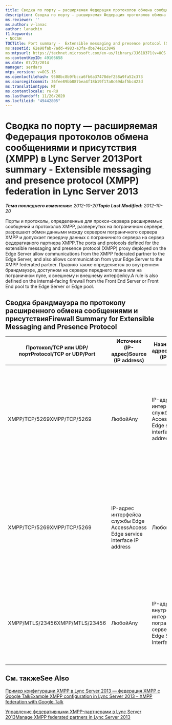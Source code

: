 ```yaml
---
title: Сводка по порту — расширяемая Федерация протоколов обмена сообщениями и присутствия (XMPP)
description: Сводка по порту — расширяемая Федерация протоколов обмена сообщениями и присутствия (XMPP).
ms.reviewer: ''
ms.author: v-lanac
author: lanachin
f1.keywords:
- NOCSH
TOCTitle: Port summary -  Extensible messaging and presence protocol (XMPP) federation
ms:assetid: 62e98fab-7add-4983-a3fa-dbe74e1c3849
ms:mtpsurl: https://technet.microsoft.com/en-us/library/JJ618371(v=OCS.15)
ms:contentKeyID: 49105658
ms.date: 07/23/2014
manager: serdars
mtps_version: v=OCS.15
ms.openlocfilehash: 9508bc8b9fbcca6fb6a37478def258a9fa52c373
ms.sourcegitcommit: 36fee89bb887bea4f18b19f17a8c69daf5bc423d
ms.translationtype: MT
ms.contentlocale: ru-RU
ms.lasthandoff: 11/26/2020
ms.locfileid: "49442805"
---
```

# <a name="port-summary---extensible-messaging-and-presence-protocol-xmpp-federation-in-lync-server-2013"></a><span data-ttu-id="2ca64-103">Сводка по порту — расширяемая Федерация протоколов обмена сообщениями и присутствия (XMPP) в Lync Server 2013</span><span class="sxs-lookup"><span data-stu-id="2ca64-103">Port summary - Extensible messaging and presence protocol (XMPP) federation in Lync Server 2013</span></span>

<div data-xmlns="http://www.w3.org/1999/xhtml">

<div class="topic" data-xmlns="http://www.w3.org/1999/xhtml" data-msxsl="urn:schemas-microsoft-com:xslt" data-cs="https://msdn.microsoft.com/">

<div data-asp="https://msdn2.microsoft.com/asp">



</div>

<div id="mainSection">

<div id="mainBody"><span data-ttu-id="2ca64-104">

<span> </span></span><span class="sxs-lookup"><span data-stu-id="2ca64-104">

<span> </span></span></span>

<span data-ttu-id="2ca64-105">_**Тема последнего изменения:** 2012-10-20_</span><span class="sxs-lookup"><span data-stu-id="2ca64-105">_**Topic Last Modified:** 2012-10-20_</span></span>

<span data-ttu-id="2ca64-106">Порты и протоколы, определенные для прокси-сервера расширяемых сообщений и протоколов XMPP, развернутых на пограничном сервере, разрешают обмен данными между сервером пограничного сервера XMPP и допускает передачу данных с пограничного сервера на сервер федеративного партнера XMPP.</span><span class="sxs-lookup"><span data-stu-id="2ca64-106">The ports and protocols defined for the extensible messaging and presence protocol (XMPP) proxy deployed on the Edge Server allow communications from the XMPP federated partner to the Edge Server, and also allows communication from your Edge Server to the XMPP federated partner.</span></span> <span data-ttu-id="2ca64-107">Правило также определяется во внутреннем брандмауэре, доступном на сервере переднего плана или на пограничном пуле, к внешнему и внешнему интерфейсу.</span><span class="sxs-lookup"><span data-stu-id="2ca64-107">A rule is also defined on the internal-facing firewall from the Front End Server or Front End pool to the Edge Server or Edge pool.</span></span>

<div>

## <a name="firewall-summary-for-extensible-messaging-and-presence-protocol"></a><span data-ttu-id="2ca64-108">Сводка брандмауэра по протоколу расширенного обмена сообщениями и присутствия</span><span class="sxs-lookup"><span data-stu-id="2ca64-108">Firewall Summary for Extensible Messaging and Presence Protocol</span></span>


<table>
<colgroup>
<col style="width: 25%" />
<col style="width: 25%" />
<col style="width: 25%" />
<col style="width: 25%" />
</colgroup>
<thead>
<tr class="header">
<th><span data-ttu-id="2ca64-109">Протокол/TCP или UDP/порт</span><span class="sxs-lookup"><span data-stu-id="2ca64-109">Protocol/TCP or UDP/Port</span></span></th>
<th><span data-ttu-id="2ca64-110">Источник (IP-адрес)</span><span class="sxs-lookup"><span data-stu-id="2ca64-110">Source (IP address)</span></span></th>
<th><span data-ttu-id="2ca64-111">Назначение (IP-адрес)</span><span class="sxs-lookup"><span data-stu-id="2ca64-111">Destination (IP address)</span></span></th>
<th><span data-ttu-id="2ca64-112">Комментарии</span><span class="sxs-lookup"><span data-stu-id="2ca64-112">Comments</span></span></th>
</tr>
</thead>
<tbody>
<tr class="odd">
<td><p><span data-ttu-id="2ca64-113">XMPP/TCP/5269</span><span class="sxs-lookup"><span data-stu-id="2ca64-113">XMPP/TCP/5269</span></span></p></td>
<td><p><span data-ttu-id="2ca64-114">Любой</span><span class="sxs-lookup"><span data-stu-id="2ca64-114">Any</span></span></p></td>
<td><p><span data-ttu-id="2ca64-115">IP-адрес интерфейса службы Edge Access</span><span class="sxs-lookup"><span data-stu-id="2ca64-115">Access Edge service interface IP address</span></span></p></td>
<td><p><span data-ttu-id="2ca64-116">Стандартный коммуникационный порт "сервер-сервер" для XMPP.</span><span class="sxs-lookup"><span data-stu-id="2ca64-116">Standard server-to-server communication port for XMPP.</span></span> <span data-ttu-id="2ca64-117">Разрешает связь с прокси-сервером пограничного сервера XMPP от федеративных XMPP партнеров</span><span class="sxs-lookup"><span data-stu-id="2ca64-117">Allows communication to the Edge Server XMPP proxy from federated XMPP partners</span></span></p></td>
</tr>
<tr class="even">
<td><p><span data-ttu-id="2ca64-118">XMPP/TCP/5269</span><span class="sxs-lookup"><span data-stu-id="2ca64-118">XMPP/TCP/5269</span></span></p></td>
<td><p><span data-ttu-id="2ca64-119">IP-адрес интерфейса службы Edge Access</span><span class="sxs-lookup"><span data-stu-id="2ca64-119">Access Edge service interface IP address</span></span></p></td>
<td><p><span data-ttu-id="2ca64-120">Любой</span><span class="sxs-lookup"><span data-stu-id="2ca64-120">Any</span></span></p></td>
<td><p><span data-ttu-id="2ca64-121">Стандартный коммуникационный порт "сервер-сервер" для XMPP.</span><span class="sxs-lookup"><span data-stu-id="2ca64-121">Standard server-to-server communication port for XMPP.</span></span> <span data-ttu-id="2ca64-122">Разрешает взаимодействие с XMPP прокси-сервером для федеративных XMPP партнеров</span><span class="sxs-lookup"><span data-stu-id="2ca64-122">Allows communication from the Edge Server XMPP proxy to federated XMPP partners</span></span></p></td>
</tr>
<tr class="odd">
<td><p><span data-ttu-id="2ca64-123">XMPP/MTLS/23456</span><span class="sxs-lookup"><span data-stu-id="2ca64-123">XMPP/MTLS/23456</span></span></p></td>
<td><p><span data-ttu-id="2ca64-124">Любой</span><span class="sxs-lookup"><span data-stu-id="2ca64-124">Any</span></span></p></td>
<td><p><span data-ttu-id="2ca64-125">IP-адрес внутреннего интерфейса пограничного сервера</span><span class="sxs-lookup"><span data-stu-id="2ca64-125">Internal Edge Server Interface IP</span></span></p></td>
<td><p><span data-ttu-id="2ca64-126">Внутренний XMPP трафик из шлюза XMPP на сервере переднего плана или в пуле переднего плана на пограничный сервер</span><span class="sxs-lookup"><span data-stu-id="2ca64-126">Internal XMPP traffic from the XMPP Gateway on the Front End Server or Front End pool to the Edge Server</span></span></p></td>
</tr>
</tbody>
</table>


</div>

<div>

## <a name="see-also"></a><span data-ttu-id="2ca64-127">См. также</span><span class="sxs-lookup"><span data-stu-id="2ca64-127">See Also</span></span>


[<span data-ttu-id="2ca64-128">Пример конфигурации XMPP в Lync Server 2013 — федерация XMPP с Google Talk</span><span class="sxs-lookup"><span data-stu-id="2ca64-128">Example XMPP configuration in Lync Server 2013 – XMPP federation with Google Talk</span></span>](lync-server-2013-example-xmpp-configuration-–-xmpp-federation-with-google-talk.md)  


[<span data-ttu-id="2ca64-129">Управление федеративными XMPP-партнерами в Lync Server 2013</span><span class="sxs-lookup"><span data-stu-id="2ca64-129">Manage XMPP federated partners in Lync Server 2013</span></span>](lync-server-2013-manage-xmpp-federated-partners-for-your-organization.md)  
  

<span data-ttu-id="2ca64-130"></div>

</div>

<span> </span>

</div>

</div>

</span><span class="sxs-lookup"><span data-stu-id="2ca64-130"></div>

</div>

<span> </span>

</div>

</div>

</span></span></div>

